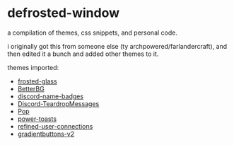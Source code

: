 # defrosted-window

a compilation of themes, css snippets, and personal code.

i originally got this from someone else (ty archpowered/farlandercraft), and then edited it a bunch and added other themes to it.  


themes imported:

- [frosted-glass](https://github.com/DiscordStyles/FrostedGlass)
- [BetterBG](https://github.com/CloneyInnit/BetterBG)
- [discord-name-badges](https://github.com/Discord-Theme-Addons/discord-name-badges)
- [Discord-TeardropMessages](https://github.com/Freeplayg/Discord-TeardropMessages)
- [Pop](https://github.com/devinkid1/Pop)
- [power-toasts](https://github.com/Discord-Theme-Addons/power-toasts)
- [refined-user-connections](https://github.com/Discord-Theme-Addons/refined-user-connections)
- [gradientbuttons-v2](https://github.com/Discord-Theme-Addons/gradientbuttons-v2)
